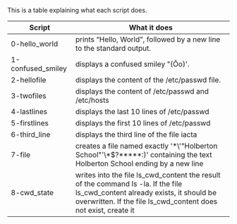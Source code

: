 This is a table explaining what each script does.

Script | What it does
------ | -------------
0-hello_world | prints “Hello, World”, followed by a new line to the standard output.
1-confused_smiley | displays a confused smiley "(Ôo)'.
2-hellofile | displays the content of the /etc/passwd file.
3-twofiles | displays the content of /etc/passwd and /etc/hosts
4-lastlines | displays the last 10 lines of /etc/passwd
5-firstlines | displays the first 10 lines of /etc/passwd
6-third_line | displays the third line of the file iacta
7-file | creates a file named exactly '\*\\'"Holberton School"\'\\*$\?\*\*\*\*\*:)' containing the text Holberton School ending by a new line
8-cwd_state | writes into the file ls_cwd_content the result of the command ls -la. If the file ls_cwd_content already exists, it should be overwritten. If the file ls_cwd_content does not exist, create it
